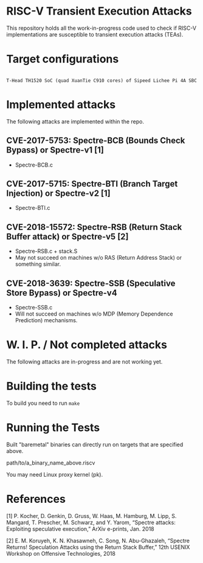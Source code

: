 # RISC-V Transient Execution Attacks

This repository holds all the work-in-progress code used to check if RISC-V implementations are susceptible to transient execution attacks (TEAs).

# Target configurations

```

T-Head TH1520 SoC (quad XuanTie C910 cores) of Sipeed Lichee Pi 4A SBC

```

# Implemented attacks

The following attacks are implemented within the repo.

## CVE-2017-5753: Spectre-BCB (Bounds Check Bypass) or Spectre-v1 [1]
   * Spectre-BCB.c
## CVE-2017-5715: Spectre-BTI (Branch Target Injection) or Spectre-v2 [1]
   * Spectre-BTI.c
## CVE-2018-15572: Spectre-RSB (Return Stack Buffer attack) or Spectre-v5 [2]
   * Spectre-RSB.c + stack.S
   * May not succeed on machines w/o RAS (Return Address Stack) or something similar.
## CVE-2018-3639: Spectre-SSB (Speculative Store Bypass) or Spectre-v4
   * Spectre-SSB.c
   * Will not succeed on machines w/o MDP (Memory Dependence Prediction) mechanisms.

# W. I. P. / Not completed attacks

The following attacks are in-progress and are not working yet.

# Building the tests

To build you need to run `make`

# Running the Tests

Built "baremetal" binaries can directly run on targets that are specified above.

path/to/a_binary_name_above.riscv

You may need Linux proxy kernel (pk).

# References

[1] P. Kocher, D. Genkin, D. Gruss, W. Haas, M. Hamburg, M. Lipp, S. Mangard, T. Prescher, M. Schwarz, and Y. Yarom, “Spectre attacks: Exploiting speculative execution,” ArXiv e-prints, Jan. 2018

[2] E. M. Koruyeh, K. N. Khasawneh, C. Song, N. Abu-Ghazaleh, “Spectre Returns! Speculation Attacks using the Return Stack Buffer,” 12th USENIX Workshop on Offensive Technologies, 2018
